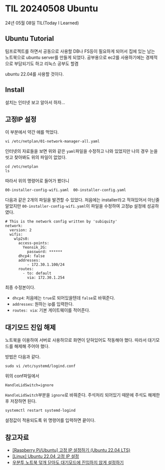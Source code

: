 # TIL 20240508 Ubuntu

24년 05월 08일 TIL(Today I Learned)

## Ubuntu Tutorial

팀프로젝트를 하면서 공동으로 사용할 DB나 FS등이 필요하게 되어서 집에 있는 남는 노트북으로 ubuntu server를 만들게 되었다. 공부용으로 ec2를 사용하기에는 경제적으로 부담되기도 하고 리눅스 공부도 할겸

ubuntu 22.04를 사용할 것이다.

## Install

설치는 인터넷 보고 알아서 하자...

## 고정IP 설정

이 부분에서 약간 애를 먹었다.

```shell
vi /etc/netplan/01-network-manager-all.yaml
```
인터넷의 자료들을 보면 위와 같은 `yaml`파일을 수정하고 나와 있었지만 나의 경우 눈을 씻고 찾아봐도 위의 파일이 없었다.

```shell
cd /etc/netplan 
ls
```
따라서 위의 명령어로 들어가 봤더니

```
00-installer-config-wifi.yaml  00-installer-config.yaml
```
다음과 같은 2개의 파일을 발견할 수 있었다. 처음에는 installer라고 적혀있어서 아닌줄 알았지만 `00-installer-config-wifi.yaml`이 파일을 수정하여 고정ip 설정에 성공하였다.

```vi
# This is the network config written by 'subiquity'
network:
  version: 2
  wifis:
    wlp2s0:
      access-points:
        Yeonsik_2G:
          password: ******
      dhcp4: false
      addresses:
          - 172.30.1.100/24
      routes:
        - to: default
          via: 172.30.1.254

```
최종 수정본이다. 
- `dhcp4`: 처음에는 `true`로 되어있을텐데 `false`로 바꿔준다.
- `addresses`: 원하는 ip를 입력한다.
- `routes: via`: 기본 게이트웨이를 적어준다.

## 대기모드 진입 해제

노트북을 이용하여 서버로 사용하므로 화면이 닫혀있어도 작동해야 했다. 따라서 대기모드를 해제해 주어야 했다.

방법은 다음과 같다. 

```shell
sudo vi /etc/systemd/logind.conf
```
위의 conf파일에서 

```
HandleLidSwitch=ignore
```
`HandleLidSwitch`부분을 `ignore`로 바꿔준다. 주석처리 되어있기 때문에 주석도 해제한 후 저장하면 된다.

```
systemctl restart systemd-logind
```
설정값이 적용되도록 위 명령어를 입력하면 끝이다.

## 참고자료

- [[Raspberry Pi/Ubuntu] 고정 IP 설정하기 (Ubuntu 22.04 LTS)](https://main.tistory.com/280)
- [[Linux] Ubuntu 22.04 고정 IP 설정](https://velog.io/@yesue/Linux-Ubuntu-22.04-%EA%B3%A0%EC%A0%95-IP-%EC%84%A4%EC%A0%95)
- [우분투 노트북 덮개 닫아도 대기모드에 진입하지 않게 설정하기](https://dontdiethere.tistory.com/27)